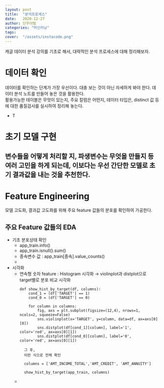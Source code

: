 ```yaml
---
layout: post
title:  "분석프로세스"
date:   2020-12-27
author: 단우아범
categories: "머신러닝"
tags:	
cover:  "/assets/instacode.png"
---
```


캐글 데이터 분석 강의를 기초로 해서, 대략적인 분석 프로세스에 대해 정리해보자.  


# 데이터 확인  
데이터를 확인하는 단계가 가장 우선이다. 대충 보는 것이 아닌 자세하게 봐야 한다. 데이터 분석 노트를 만들어 놓은 것을 활용한다.  
활용가능한 테이블은 무엇이 있는지, 주요 칼럼은 어떤지, 데이터 타입은, distinct 값 등에 대한 품질검사를 실시하여 정리해 놓는다.  
  - T  
  
  
# 초기 모델 구현  
변수들을 어떻게 처리할 지, 파생변수는 무엇을 만들지 등 여러 고민을 하게 되는데, 이보다는 우선 간단한 모델로 초기 결과값을 내는 것을 추천한다.  
  - 


# Feature Engineering  
모델 고도화, 결과값 고도화를 위해 주요 feature 값들의 분포를 확인하여 가공한다.  
  ## 주요 Feature 값들의 EDA  
  - 기초 분포상태 확인  
    - app_train.info()  
    - app_train.isnull().sum()  
    - 종속변수 값 : app_train[종속].value_counts()  
    - 
  - 시각화  
    - 연속형 숫자 feature : Histogram 시각화 → violinplot과 distplot으로 target별로 분포 비교 시각화  
      ```
      def show_hist_by_target(df, columns):
          cond_1 = (df['TARGET'] == 1)
          cond_0 = (df['TARGET'] == 0)

          for column in columns:
              fig, axs = plt.subplot(figsize=(12,4), nrows=1, ncols=2, squeeze=False)
              sns.violinplot(x='TARGET', y=column, data=df, ax=axs[0][0])
              sns.distplot(df[cond_1][column], label='1', color='red', ax=axs[0][1])
              sns.distplot(df[cond_0][column], label='0', color='red', ax=axs[0][1])
              
        그 후, 
        이런 식으로 전체 확인
        
        columns = ['AMT_INCOME_TOTAL','AMT_CREDIT', 'AMT_ANNUITY']

        show_hist_by_target(app_train, columns)
      ```
    - 
